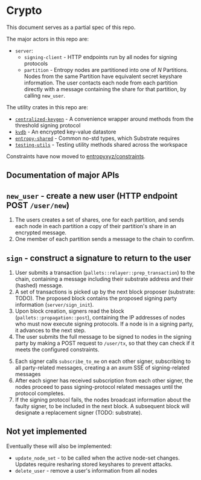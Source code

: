 # Crypto

This document serves as a partial spec of this repo.

The major actors in this repo are:

- `server`:
  - `signing-client` - HTTP endpoints run by all nodes for signing protocols
  - `partition` - Entropy nodes are partitioned into one of $N$ Partitions. Nodes from the same Partition have equivalent secret keyshare information. The user contacts each node from each partition directly with a message containing the share for that partition, by calling `new_user`.

The utility crates in this repo are:

- [`centralized-keygen`](https://github.com/entropyxyz/entropy-core/tree/master/crypto/centralized-keygen) - A convenience wrapper around methods from the threshold signing protocol
- [`kvdb`](https://github.com/entropyxyz/entropy-core/tree/master/crypto/kvdb) - An encrypted key-value datastore
- [`entropy-shared`](https://github.com/entropyxyz/entropy-core/tree/master/crypto/shared) - Common no-std types, which Substrate requires
- [`testing-utils`](https://github.com/entropyxyz/entropy-core/tree/master/crypto/testing-utils) - Testing utility methods shared across the workspace

Constraints have now moved to [entropyxyz/constraints](https://github.com/entropyxyz/constraints).

## Documentation of major APIs

## `new_user` - create a new user (HTTP endpoint POST `/user/new`)

<!-- deprecated 2022-08-26: -->
<!--  -->
<!-- 1. deprecate: Each Partition Leader is informed of a new user's secret keyshare by the User. User calls `partition_leader::new_user` on each CL. -->
<!-- 2. Partition Leaders validate that each other CL received a valid keyshare. -->
<!-- 3. Each CL broadcasts the user's secret keyshare (by calling `new_user`) to each node in their Partition. -->
<!--  -->
<!-- Instead: -->

1. The users creates a set of shares, one for each partition, and sends each node in each partition a copy of their partition's share in an encrypted message.
2. One member of each partition sends a message to the chain to confirm.

<!-- 2. Nodes validate that each other node in their Partition received an identical keyshare. -->
<!-- 3. Test the share validity: one node from each partition is selected to construct a signature. -->
<!--  -->
<!-- - If the signature is valid, end, post (todo: what data) new-user data on chain -->
<!-- - If the signature is invalid, and no node faulted, user is at fault, fail -->
<!-- - If the signature is invalid, and a node faulted, slash node, retry with new node from that partition -->

## `sign` - construct a signature to return to the user

1. User submits a transaction (`pallets::relayer::prep_transaction`) to the chain, containing a message including their substrate address and their (hashed) message.
2. A set of transactions is picked up by the next block proposer (substrate: TODO). The proposed block contains the proposed signing party information (`server/sign_init`).
3. Upon block creation, signers read the block (`pallets::propagation::post`), containing the IP addresses of nodes who must now execute signing protocols. If a node is in a signing party, it advances to the next step.
4. The user submits the full message to be signed to nodes in the signing party by making a POST request to `/user/tx`, so that they can check if it meets the configured constraints.
<!-- 2. In the next block, an offchain worker is created (`pallet::propagation::offchain_worker`) -->
<!--   - currently: by each node. The communication manager waits for calls from each other node about node party information. -->
<!--   - eventually: after implementing Partitions, the communication manager will already have this information from on-chain. -->
<!-- 3. CM chooses a signing party (`communication_manager::handle_signing`) -->
<!-- 4. CM broadcasts the party information, calling `new_party` on each selected signer -->
5. Each signer calls `subscribe_to_me` on each other signer, subscribing to all party-related messages, creating a an axum SSE of signing-related messages
6. After each signer has received subscription from each other signer, the nodes proceed to pass signing-protocol related messages until the protocol completes.
7. If the signing protocol fails, the nodes broadcast information about the faulty signer, to be included in the next block. A subsequent block will designate a replacement signer (TODO: substrate).

## Not yet implemented

Eventually these will also be implemented:
- `update_node_set` - to be called when the active node-set changes. Updates require resharing stored keyshares to prevent attacks.
- `delete_user` - remove a user's information from all nodes

